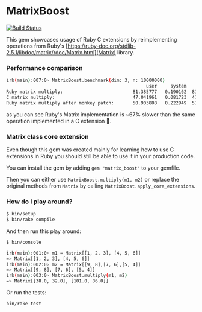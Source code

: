 # MatrixBoost

[![Build Status](https://travis-ci.com/Bajena/matrix_boost.svg?branch=master)](https://travis-ci.com/Bajena/matrix_boost)

This gem showcases usage of Ruby C extensions by reimplementing operations
from Ruby's [https://ruby-doc.org/stdlib-2.5.1/libdoc/matrix/rdoc/Matrix.html](Matrix) library.

### Performance comparison

```bash
irb(main):007:0> MatrixBoost.benchmark(dim: 3, n: 10000000)
                                                    user     system      total        real
Ruby matrix multiply:                          81.385777   0.190162  81.575939 ( 81.751942)
C matrix multiply:                             47.041961   0.081723  47.123684 ( 47.206611)
Ruby matrix multiply after monkey patch:       50.903808   0.222949  51.126757 ( 51.351058
```

as you can see Ruby's Matrix implementation is ~67% slower than the same operation
implemented in a C extension 🎉.

### Matrix class core extension
Even though this gem was created mainly for learning how to use C extensions in Ruby
you should still be able to use it in your production code.

You can install the gem by adding `gem "matrix_boost"` to your gemfile.

Then you can either use `MatrixBoost.multiply(m1, m2)` or replace the original methods
from `Matrix` by calling `MatrixBoost.apply_core_extensions`.

### How do I play around?

```bash
$ bin/setup
$ bin/rake compile
```

And then run this play around:

```bash
$ bin/console
```

```bash
irb(main):001:0> m1 = Matrix[[1, 2, 3], [4, 5, 6]]
=> Matrix[[1, 2, 3], [4, 5, 6]]
irb(main):002:0> m2 = Matrix[[9, 8],[7, 6],[5, 4]]
=> Matrix[[9, 8], [7, 6], [5, 4]]
irb(main):003:0> MatrixBoost.multiply(m1, m2)
=> Matrix[[38.0, 32.0], [101.0, 86.0]]
```

Or run the tests:

```bash
bin/rake test
```
